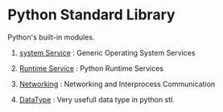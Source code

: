 # Python Standard Library

Python's built-in modules.


1. [system Service](sysservice.md) : Generic Operating System Services


2. [Runtime Service](runtime.md) : Python Runtime Services

3. [Networking](network.md) : Networking and Interprocess Communication
4. [DataType](datatype.md) : Very usefull data type in python stl.